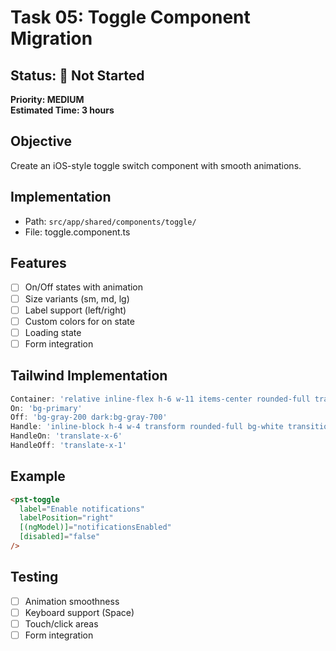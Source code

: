 # Task 05: Toggle Component Migration

## Status: 🔴 Not Started
**Priority: MEDIUM**  
**Estimated Time: 3 hours**

## Objective
Create an iOS-style toggle switch component with smooth animations.

## Implementation
- Path: `src/app/shared/components/toggle/`
- File: toggle.component.ts

## Features
- [ ] On/Off states with animation
- [ ] Size variants (sm, md, lg)
- [ ] Label support (left/right)
- [ ] Custom colors for on state
- [ ] Loading state
- [ ] Form integration

## Tailwind Implementation
```typescript
Container: 'relative inline-flex h-6 w-11 items-center rounded-full transition-colors'
On: 'bg-primary'
Off: 'bg-gray-200 dark:bg-gray-700'
Handle: 'inline-block h-4 w-4 transform rounded-full bg-white transition-transform'
HandleOn: 'translate-x-6'
HandleOff: 'translate-x-1'
```

## Example
```html
<pst-toggle
  label="Enable notifications"
  labelPosition="right"
  [(ngModel)]="notificationsEnabled"
  [disabled]="false"
/>
```

## Testing
- [ ] Animation smoothness
- [ ] Keyboard support (Space)
- [ ] Touch/click areas
- [ ] Form integration
